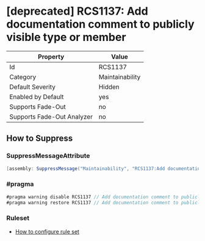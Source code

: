 # \[deprecated\] RCS1137: Add documentation comment to publicly visible type or member

Property | Value
--- | ---
Id|RCS1137
Category|Maintainability
Default Severity|Hidden
Enabled by Default|yes
Supports Fade\-Out|no
Supports Fade\-Out Analyzer|no

## How to Suppress

### SuppressMessageAttribute

```csharp
[assembly: SuppressMessage("Maintainability", "RCS1137:Add documentation comment to publicly visible type or member.", Justification = "<Pending>")]
```

### \#pragma

```csharp
#pragma warning disable RCS1137 // Add documentation comment to publicly visible type or member.
#pragma warning restore RCS1137 // Add documentation comment to publicly visible type or member.
```

### Ruleset

* [How to configure rule set](../HowToConfigureAnalyzers.md)
